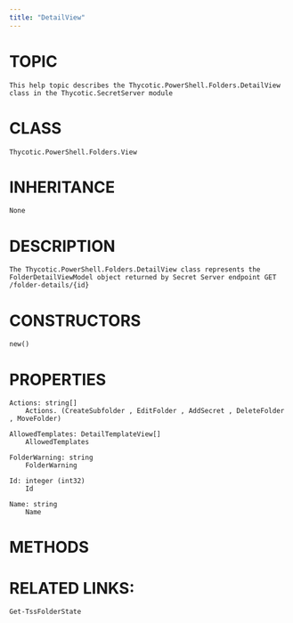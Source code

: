 ```yaml
---
title: "DetailView"
---
```


# TOPIC
    This help topic describes the Thycotic.PowerShell.Folders.DetailView class in the Thycotic.SecretServer module

# CLASS
    Thycotic.PowerShell.Folders.View

# INHERITANCE
    None

# DESCRIPTION
    The Thycotic.PowerShell.Folders.DetailView class represents the FolderDetailViewModel object returned by Secret Server endpoint GET /folder-details/{id}

# CONSTRUCTORS
    new()

# PROPERTIES
    Actions: string[]
        Actions. (CreateSubfolder , EditFolder , AddSecret , DeleteFolder , MoveFolder)

    AllowedTemplates: DetailTemplateView[]
        AllowedTemplates

    FolderWarning: string
        FolderWarning

    Id: integer (int32)
        Id

    Name: string
        Name

# METHODS

# RELATED LINKS:
    Get-TssFolderState